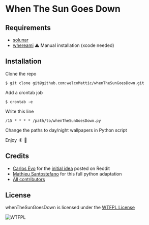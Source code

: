 # When The Sun Goes Down

## Requirements

* [solunar](https://github.com/kevinboone/solunar_cmdline)
* [whereami](https://github.com/slozo/WhereAmI) ⚠️  Manual installation (xcode needed)

## Installation

Clone the repo

`$ git clone git@github.com:welcoMattic/whenTheSunGoesDown.git`

Add a crontab job

`$ crontab -e`

Write this line

```crontab
/15 * * * * /path/to/whenTheSunGoesDown.py
```

Change the paths to day/night wallpapers in Python script

Enjoy ☀️  🌙

## Credits

* [Carlos Evo](https://github.com/CarlosEvo) for the [initial idea](https://www.reddit.com/r/unixporn/comments/76a1xr/macos_auto_darkmode_with_control_plane/) posted on Reddit
* [Mathieu Santostefano](https://github.com/welcomattic/) for this full python adaptation
* [All contributors](https://github.com/welcomattic/whenTheSunGoesDown/graphs/contributors)


## License

whenTheSunGoesDown is licensed under the [WTFPL License](http://www.wtfpl.net/about)

![WTFPL](http://www.wtfpl.net/wp-content/uploads/2012/12/freedom.jpeg)
